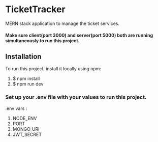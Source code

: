 # TicketTracker

MERN stack application to manage the ticket services.

#### Make sure client(port 3000) and server(port 5000) both are running simultaneously to run this project.

## Installation

To run this project, install it locally using npm:

1. $ npm install
2. $ npm run dev

### Set up your .env file with your values to run this project.

.env vars :

1. NODE_ENV
2. PORT
3. MONGO_URI
4. JWT_SECRET
